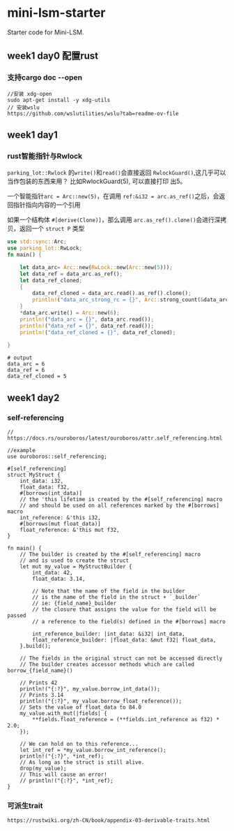 # mini-lsm-starter

Starter code for Mini-LSM.

## week1 day0 配置rust
### 支持cargo doc --open

```
//安装 xdg-open
sudo apt-get install -y xdg-utils
// 安装wslu 
https://github.com/wslutilities/wslu?tab=readme-ov-file
```

## week1 day1
### rust智能指针与Rwlock
`parking_lot::Rwlock` 的`write()`和`read()`会直接返回 `RwlockGuard()`,这几乎可以当作包装的东西来用？
比如RwlockGuard(5), 可以直接打印 出5。

一个智能指针`arc = Arc::new(5)`，在调用 `ref:&i32 = arc.as_ref()`之后，会返回指针指向内容的一个引用 

如果一个结构体 `#[derive(Clone)]`，那么调用 `arc.as_ref().clone()`会进行深拷贝，返回一个 `struct P` 类型
``` rust
use std::sync::Arc;
use parking_lot::RwLock;
fn main() {

    let data_arc= Arc::new(RwLock::new(Arc::new(5)));
    let data_ref = data_arc.as_ref();
    let data_ref_cloned;
    {
        data_ref_cloned = data_arc.read().as_ref().clone();
        println!("data_arc_strong_rc = {}", Arc::strong_count(&data_arc));
    } 
    *data_arc.write() = Arc::new(6);
    println!("data_arc = {}", data_arc.read());
    println!("data_ref = {}", data_ref.read());
    println!("data_ref_cloned = {}", data_ref_cloned);
    
}
```
```
# output
data_arc = 6
data_ref = 6
data_ref_cloned = 5
```

## week1 day2
### self-referencing
```
// https://docs.rs/ouroboros/latest/ouroboros/attr.self_referencing.html

//example
use ouroboros::self_referencing;

#[self_referencing]
struct MyStruct {
    int_data: i32,
    float_data: f32,
    #[borrows(int_data)]
    // the 'this lifetime is created by the #[self_referencing] macro
    // and should be used on all references marked by the #[borrows] macro
    int_reference: &'this i32,
    #[borrows(mut float_data)]
    float_reference: &'this mut f32,
}

fn main() {
    // The builder is created by the #[self_referencing] macro
    // and is used to create the struct
    let mut my_value = MyStructBuilder {
        int_data: 42,
        float_data: 3.14,

        // Note that the name of the field in the builder
        // is the name of the field in the struct + `_builder`
        // ie: {field_name}_builder
        // the closure that assigns the value for the field will be passed
        // a reference to the field(s) defined in the #[borrows] macro

        int_reference_builder: |int_data: &i32| int_data,
        float_reference_builder: |float_data: &mut f32| float_data,
    }.build();

    // The fields in the original struct can not be accessed directly
    // The builder creates accessor methods which are called borrow_{field_name}()

    // Prints 42
    println!("{:?}", my_value.borrow_int_data());
    // Prints 3.14
    println!("{:?}", my_value.borrow_float_reference());
    // Sets the value of float_data to 84.0
    my_value.with_mut(|fields| {
        **fields.float_reference = (**fields.int_reference as f32) * 2.0;
    });

    // We can hold on to this reference...
    let int_ref = *my_value.borrow_int_reference();
    println!("{:?}", *int_ref);
    // As long as the struct is still alive.
    drop(my_value);
    // This will cause an error!
    // println!("{:?}", *int_ref);
}
```

### 可派生trait
```
https://rustwiki.org/zh-CN/book/appendix-03-derivable-traits.html
```
